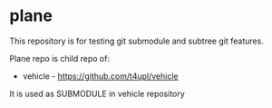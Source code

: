 # plane

This repository is for testing git submodule and subtree git features.

Plane repo is child repo of:
* vehicle -  https://github.com/t4upl/vehicle

It is used as SUBMODULE in vehicle repository 